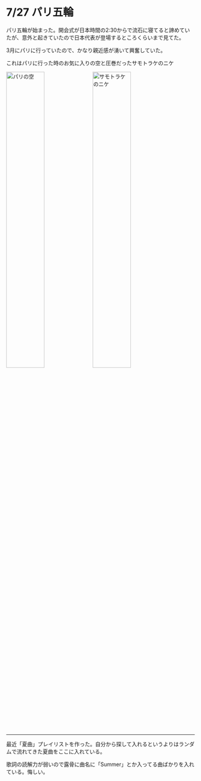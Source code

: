 # 7/27 パリ五輪

パリ五輪が始まった。開会式が日本時間の2:30からで流石に寝てると諦めていたが、意外と起きていたので日本代表が登場するところくらいまで見てた。

3月にパリに行っていたので、かなり親近感が湧いて興奮していた。

これはパリに行った時のお気に入りの空と圧巻だったサモトラケのニケ

<a href="https://gyazo.com/2116362975fe61387c6469d868f13aed"><img src="https://i.gyazo.com/2116362975fe61387c6469d868f13aed.jpg" alt="パリの空" width="45%"/></a> <a href="https://gyazo.com/f77dfbf80d34b1a690340f87f38463ba"><img src="https://i.gyazo.com/f77dfbf80d34b1a690340f87f38463ba.jpg" alt="サモトラケのニケ" width="45%"/></a>

---

最近「夏曲」プレイリストを作った。自分から探して入れるというよりはランダムで流れてきた夏曲をここに入れている。

歌詞の読解力が弱いので露骨に曲名に「Summer」とか入ってる曲ばかりを入れている。悔しい。
